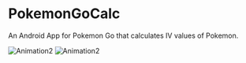 # PokemonGoCalc
An Android App for Pokemon Go that calculates IV values of Pokemon.<p>
<img src="Examples/Animation2.gif" alt="Animation2">
<img src="Examples/Animation2.gif" alt="Animation2">
